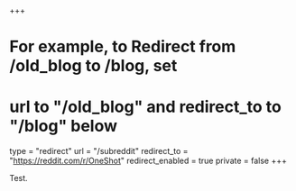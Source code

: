 +++
# For example, to Redirect from /old_blog to /blog, set 
# url to "/old_blog" and redirect_to to "/blog" below
type = "redirect"
url = "/subreddit"
redirect_to = "https://reddit.com/r/OneShot"
redirect_enabled = true
private = false
+++

Test.